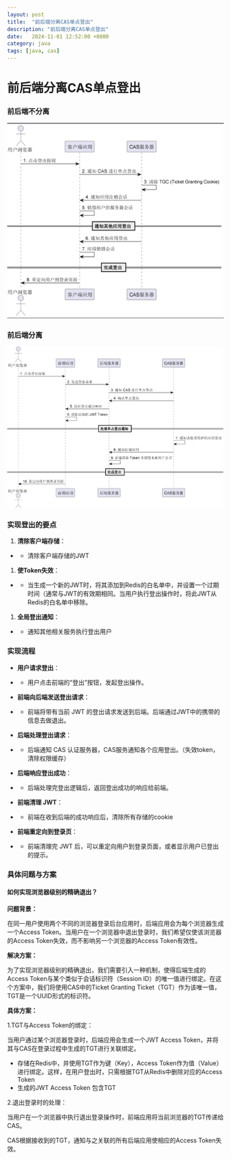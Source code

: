 ```yaml
---
layout: post
title:  "前后端分离CAS单点登出"
description: "前后端分离CAS单点登出"
date:   2024-11-01 12:52:00 +0800
category: java
tags: [java, cas]
---
```

#  前后端分离CAS单点登出

### 前后端不分离

![img](assets\images\1729497800023-c296f576-14f3-4fec-95e8-1c05cd1ab72b.png)





### 前后端分离

![img](assets\images\1729497610892-a3262182-29d3-4619-bd89-ea566616747d.png)





### 实现登出的要点

1. **清除客户端存储**：

- - 清除客户端存储的JWT

1. **使Token失效**：

- - 当生成一个新的JWT时，将其添加到Redis的白名单中，并设置一个过期时间（通常与JWT的有效期相同。当用户执行登出操作时，将此JWT从Redis的白名单中移除。

1. **全局登出通知**：

- - 通知其他相关服务执行登出用户



### 实现流程

- **用户请求登出**：

- - 用户点击前端的“登出”按钮，发起登出操作。

- **前端向后端发送登出请求**：

- - 前端将带有当前 JWT 的登出请求发送到后端。后端通过JWT中的携带的信息去做退出。

- **后端处理登出请求**：

- - 后端通知 CAS 认证服务器，CAS服务通知各个应用登出。（失效token，清除权限缓存）

- **后端响应登出成功**：

- - 后端处理完登出逻辑后，返回登出成功的响应给前端。

- **前端清理 JWT**：

- - 前端在收到后端的成功响应后，清除所有存储的cookie

- **前端重定向到登录页**：

- - 前端清理完 JWT 后，可以重定向用户到登录页面，或者显示用户已登出的提示。

### 具体问题与方案

#### 如何实现浏览器级别的精确退出？

**问题背景：**

在同一用户使用两个不同的浏览器登录后台应用时，后端应用会为每个浏览器生成一个Access Token。当用户在一个浏览器中退出登录时，我们希望仅使该浏览器的Access Token失效，而不影响另一个浏览器的Access Token有效性。



**解决方案：**

为了实现浏览器级别的精确退出，我们需要引入一种机制，使得后端生成的Access Token与某个类似于会话标识符（Session ID）的唯一值进行绑定。在这个方案中，我们将使用CAS中的Ticket Granting Ticket（TGT）作为该唯一值，TGT是一个UUID形式的标识符。



**具体方案：**

1.TGT与Access Token的绑定：

当用户通过某个浏览器登录时，后端应用会生成一个JWT Access Token，并将其与CAS在登录过程中生成的TGT进行关联绑定。

- 存储在Redis中，并使用TGT作为键（Key），Access Token作为值（Value）进行绑定。这样，在用户登出时，只需根据TGT从Redis中删除对应的Access Token
- 生成的JWT Access Token 包含TGT

2.退出登录时的处理：

当用户在一个浏览器中执行退出登录操作时，前端应用将当前浏览器的TGT传递给CAS。

CAS根据接收到的TGT，通知与之关联的所有后端应用使相应的Access Token失效。